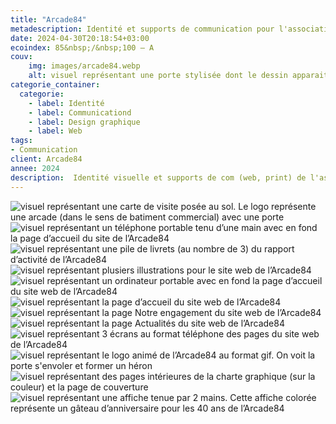 ```yaml
---
title: "Arcade84"
metadescription: Identité et supports de communication pour l'association genevoise Arcade84; centres de jour et d’ergothérapie.
date: 2024-04-30T20:18:54+03:00
ecoindex: 85&nbsp;/&nbsp;100 — A
couv:
    img: images/arcade84.webp
    alt: visuel représentant une porte stylisée dont le dessin apparait grâce à la projection de l'ombre du fait de l’entrebaillement. Le fond est vert et la porte noire.
categorie_container:
  categorie:
    - label: Identité
    - label: Communicationd
    - label: Design graphique
    - label: Web
tags:
- Communication
client: Arcade84
annee: 2024
description:  Identité visuelle et supports de com (web, print) de l'association Arcade84.<br />&ensp;&ensp;&ensp;&ensp;L’Arcade84 est un lieu d'accueil pour les adultes vivant avec des troubles psychiques.
---
```


<div class="row px-3">
  <div class="col-lg-5">
    <img class="img-fluid br-16 mb-4" role="img" src="/projets/images/arcade84-cv.webp" alt="visuel représentant une carte de visite posée au sol. Le logo représente une arcade (dans le sens de batiment commercial) avec une porte"/>
    <img class="img-fluid br-16 mb-4" role="img" src="/projets/images/arcade-mockup.webp" alt="visuel représentant un téléphone portable tenu d’une main avec en fond la page d’accueil du site de l’Arcade84"/>
    <img class="img-fluid br-16 mb-4" role="img" src="/projets/images/arcade84-ra.webp" alt="visuel représentant une pile de livrets (au nombre de 3) du rapport d’activité de l’Arcade84"/>
    <img class="img-fluid br-16 mb-4" role="img" src="/projets/images/arcade84-illus.webp" alt="visuel représentant plusiers illustrations pour le site web de l’Arcade84"/>
  </div>
  <div class="col-lg-7">
    <img class="img-fluid br-16 mb-4" role="img" src="/projets/images/arcade84-laptop.webp" alt="visuel représentant un ordinateur portable avec en fond la page d’accueil du site web de l’Arcade84">
    <div class="row">
      <div class="col-lg-4">
        <img class="img-fluid br-8 mb-4" role="img" src="/projets/images/arcade84-laptop_2.webp" alt="visuel représentant la page d’accueil du site web de l’Arcade84">
      </div>
      <div class="col-lg-4">
        <img class="img-fluid br-8 mb-4" role="img" src="/projets/images/arcade84-laptop_1.webp" alt="visuel représentant la page Notre engagement du site web de l’Arcade84">
      </div>
      <div class="col-lg-4">
        <img class="img-fluid br-8 mb-4" role="img" src="/projets/images/arcade84-laptop_3.webp" alt="visuel représentant la page Actualités du site web de l’Arcade84">
      </div>
      <div class="col-lg-8">
          <img class="img-fluid br-16 mb-4" role="img" src="/projets/images/arcade84-smartphone.webp" alt="visuel représentant 3 écrans au format téléphone des pages du site web de l’Arcade84">
      </div>
      <div class="col-lg-4">
        <div class="bg-white br-8">
          <img class="img-fluid  mb-4" role="img" src="/projets/images/arcade84Logo_siteweb.gif" alt="visuel représentant le logo animé de l’Arcade84 au format gif. On voit la porte s'envoler et former un héron">
        </div>
      </div>
      <div class="col-lg-8">
          <img class="img-fluid br-16 mb-4" role="img" src="/projets/images/arcade84-charte.webp" alt="visuel représentant des pages intérieures de la charte graphique (sur la couleur) et la page de couverture">
      </div>
       <div class="col-lg-10">
          <img class="img-fluid br-16" role="img" src="/projets/images/arcade84-affiche40ans.webp" alt="visuel représentant une affiche tenue par 2 mains. Cette affiche colorée représente un gâteau d’anniversaire pour les 40 ans de l’Arcade84">
      </div>
    </div>
  </div>
</div>